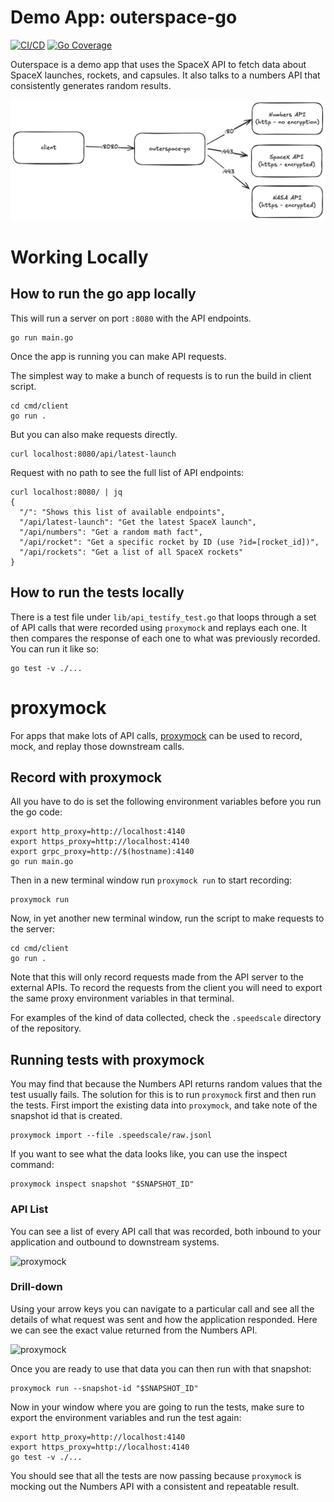 # Demo App: outerspace-go

[![CI/CD](https://github.com/speedscale/outerspace-go/actions/workflows/ci.yml/badge.svg)](https://github.com/speedscale/outerspace-go/actions/workflows/ci.yml)
[![Go Coverage](https://github.com/speedscale/outerspace-go/actions/workflows/ci.yml/badge.svg?branch=main&event=push&label=coverage)](https://github.com/speedscale/outerspace-go/actions/workflows/ci.yml)

Outerspace is a demo app that uses the SpaceX API to fetch data about SpaceX launches, rockets, and capsules. It also talks to a numbers API that consistently generates random results.

![outerspace-go](/img/outerspace-go.png)

# Working Locally

## How to run the go app locally

This will run a server on port `:8080` with the API endpoints.
```
go run main.go
```

Once the app is running you can make API requests.

The simplest way to make a bunch of requests is to run the build in client
script.
```
cd cmd/client
go run .
```

But you can also make requests directly.

```
curl localhost:8080/api/latest-launch
```

Request with no path to see the full list of API endpoints:
```
curl localhost:8080/ | jq
{
  "/": "Shows this list of available endpoints",
  "/api/latest-launch": "Get the latest SpaceX launch",
  "/api/numbers": "Get a random math fact",
  "/api/rocket": "Get a specific rocket by ID (use ?id=[rocket_id])",
  "/api/rockets": "Get a list of all SpaceX rockets"
}

```

## How to run the tests locally

There is a test file under `lib/api_testify_test.go` that loops through a set of API calls that were recorded using `proxymock` and replays each one. It then compares the response of each one to what was previously recorded. You can run it like so:
```
go test -v ./...
```

# proxymock

For apps that make lots of API calls, [proxymock](https://proxymock.io/) can be used to record, mock, and replay those downstream calls.

## Record with proxymock

All you have to do is set the following environment variables before you run the go code:
```
export http_proxy=http://localhost:4140
export https_proxy=http://localhost:4140
export grpc_proxy=http://$(hostname):4140
go run main.go
```

Then in a new terminal window run `proxymock run` to start recording:
```
proxymock run
```

Now, in yet another new terminal window, run the script to make requests to the server:
```
cd cmd/client
go run .
```

Note that this will only record requests made from the API server to the external APIs.  To record the requests from the client you will need to export the same proxy environment variables in that terminal.

For examples of the kind of data collected, check the `.speedscale` directory of the repository.

## Running tests with proxymock

You may find that because the Numbers API returns random values that the test usually fails. The solution for this is to run `proxymock` first and then run the tests. First import the existing data into `proxymock`, and take note of the snapshot id that is created.
```
proxymock import --file .speedscale/raw.jsonl
```

If you want to see what the data looks like, you can use the inspect command:
```
proxymock inspect snapshot "$SNAPSHOT_ID"
```

### API List

You can see a list of every API call that was recorded, both inbound to your application and outbound to downstream systems.

![proxymock](/img/inspect-list.png)

### Drill-down

Using your arrow keys you can navigate to a particular call and see all the details of what request was sent and how the application responded. Here we can see the exact value returned from the Numbers API.

![proxymock](/img/inspect-drill-down.png)

Once you are ready to use that data you can then run with that snapshot:
```
proxymock run --snapshot-id "$SNAPSHOT_ID"
```

Now in your window where you are going to run the tests, make sure to export the environment variables and run the test again:
```
export http_proxy=http://localhost:4140
export https_proxy=http://localhost:4140
go test -v ./...
```

You should see that all the tests are now passing because `proxymock` is mocking out the Numbers API with a consistent and repeatable result.
